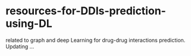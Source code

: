 # resources-for-DDIs-prediction-using-DL
related to graph and deep Learning for drug-drug interactions prediction.
Updating ...
